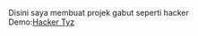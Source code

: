 Disini saya membuat projek gabut seperti hacker <br>
Demo:<a href="https://rain.denngrh.repl.co/">Hacker Tyz</a>
